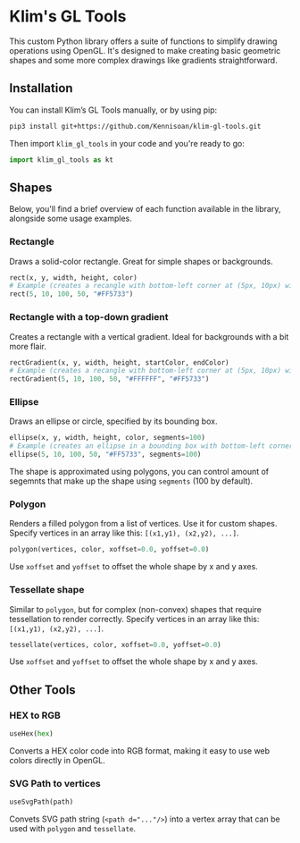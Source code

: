 # Klim's GL Tools

This custom Python library offers a suite of functions to simplify drawing operations using OpenGL. It's designed to make creating basic geometric shapes and some more complex drawings like gradients straightforward.

## Installation

You can install Klim’s GL Tools manually, or by using pip:
```bash
pip3 install git+https://github.com/Kennisoan/klim-gl-tools.git
```
Then import `klim_gl_tools` in your code and you're ready to go:
```python
import klim_gl_tools as kt
```

## Shapes
Below, you'll find a brief overview of each function available in the library, alongside some usage examples.

### Rectangle
Draws a solid-color rectangle. Great for simple shapes or backgrounds.
```python
rect(x, y, width, height, color)
# Example (creates a recangle with bottom-left corner at (5px, 10px) with 100px width and 50px height with HEX-color #FF5733):
rect(5, 10, 100, 50, "#FF5733")
```

### Rectangle with a top-down gradient
Creates a rectangle with a vertical gradient. Ideal for backgrounds with a bit more flair.
```python
rectGradient(x, y, width, height, startColor, endColor)
# Example (creates a recangle with bottom-left corner at (5px, 10px) with 100px width and 50px height with a top-down gradient from #FFFFFF to #FF5733):
rectGradient(5, 10, 100, 50, "#FFFFFF", "#FF5733")
```

### Ellipse
Draws an ellipse or circle, specified by its bounding box.
```python
ellipse(x, y, width, height, color, segments=100)
# Example (creates an ellipse in a bounding box with bottom-left corner at (5px, 10px) with 100px width and 50px height with a top-down gradient from #FFFFFF to #FF5733):
ellipse(5, 10, 100, 50, "#FF5733", segments=100)
```
The shape is approximated using polygons, you can control amount of segemnts that make up the shape using `segments` (100 by default).

### Polygon
Renders a filled polygon from a list of vertices. Use it for custom shapes. Specify vertices in an array like this: `[(x1,y1), (x2,y2), ...]`.
```python
polygon(vertices, color, xoffset=0.0, yoffset=0.0)
```
Use `xoffset` and `yoffset` to offset the whole shape by x and y axes.

### Tessellate shape
Similar to `polygon`, but for complex (non-convex) shapes that require tessellation to render correctly. Specify vertices in an array like this: `[(x1,y1), (x2,y2), ...]`.
```python
tessellate(vertices, color, xoffset=0.0, yoffset=0.0)
```
Use `xoffset` and `yoffset` to offset the whole shape by x and y axes.

## Other Tools

### HEX to RGB
```python
useHex(hex)
```
Converts a HEX color code into RGB format, making it easy to use web colors directly in OpenGL.

### SVG Path to vertices
```python
useSvgPath(path)
```
Convets SVG path string (`<path d="..."/>`) into a vertex array that can be used with `polygon` and `tessellate`.
